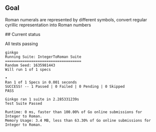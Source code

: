 ## Goal

Roman numerals are represented by different symbols, convert regular cyrillic representation into Roman numbers


## Current status

All tests passing

```
ginkgo
Running Suite: IntegerToRoman Suite
===================================
Random Seed: 1635981443
Will run 1 of 1 specs

•
Ran 1 of 1 Specs in 0.001 seconds
SUCCESS! -- 1 Passed | 0 Failed | 0 Pending | 0 Skipped
PASS

Ginkgo ran 1 suite in 2.285331239s
Test Suite Passed

```

```
Runtime: 0 ms, faster than 100.00% of Go online submissions for Integer to Roman.
Memory Usage: 3.4 MB, less than 63.30% of Go online submissions for Integer to Roman.
```